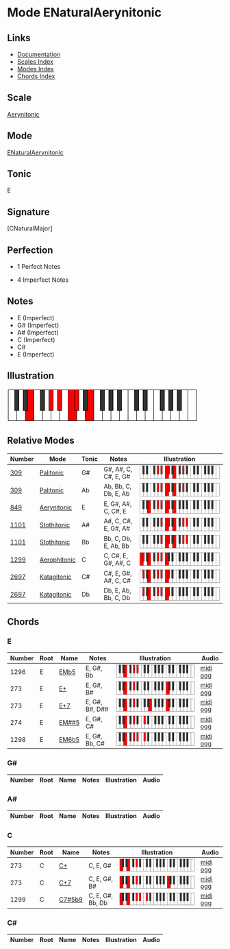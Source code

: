 # Mode ENaturalAerynitonic

## Links

- [Documentation](index.md)
- [Scales Index](Scales.md)
- [Modes Index](Modes.md)
- [Chords Index](Chords.md)

## Scale

[Aerynitonic](ScaleAerynitonic.md)

## Mode

[ENaturalAerynitonic](ModeENaturalAerynitonic.md)

## Tonic

E

## Signature

[CNaturalMajor]

## Perfection

 - 1 Perfect Notes

 - 4 Imperfect Notes

## Notes

- E (Imperfect)
- G# (Imperfect)
- A# (Imperfect)
- C (Imperfect)
- C#
- E (Imperfect)

## Illustration

![ENaturalAerynitonic](ModeENaturalAerynitonic.png)

## Relative Modes

| Number | Mode | Tonic | Notes | Illustration |
|--------|------|-------|-------|--------------|
| [309](https://ianring.com/musictheory/scales/309) | [Palitonic](ModePalitonic.md) | G# | G#, A#, C, C#, E, G# | ![GSharpPalitonic](ModeGSharpPalitonic.png) |
| [309](https://ianring.com/musictheory/scales/309) | [Palitonic](ModePalitonic.md) | Ab | Ab, Bb, C, Db, E, Ab | ![AFlatPalitonic](ModeAFlatPalitonic.png) |
| [849](https://ianring.com/musictheory/scales/849) | [Aerynitonic](ModeAerynitonic.md) | E | E, G#, A#, C, C#, E | ![ENaturalAerynitonic](ModeENaturalAerynitonic.png) |
| [1101](https://ianring.com/musictheory/scales/1101) | [Stothitonic](ModeStothitonic.md) | A# | A#, C, C#, E, G#, A# | ![ASharpStothitonic](ModeASharpStothitonic.png) |
| [1101](https://ianring.com/musictheory/scales/1101) | [Stothitonic](ModeStothitonic.md) | Bb | Bb, C, Db, E, Ab, Bb | ![BFlatStothitonic](ModeBFlatStothitonic.png) |
| [1299](https://ianring.com/musictheory/scales/1299) | [Aerophitonic](ModeAerophitonic.md) | C | C, C#, E, G#, A#, C | ![CNaturalAerophitonic](ModeCNaturalAerophitonic.png) |
| [2697](https://ianring.com/musictheory/scales/2697) | [Katagitonic](ModeKatagitonic.md) | C# | C#, E, G#, A#, C, C# | ![CSharpKatagitonic](ModeCSharpKatagitonic.png) |
| [2697](https://ianring.com/musictheory/scales/2697) | [Katagitonic](ModeKatagitonic.md) | Db | Db, E, Ab, Bb, C, Db | ![DFlatKatagitonic](ModeDFlatKatagitonic.png) |

## Chords

### E

| Number | Root | Name | Notes | Illustration | Audio |
|--------|------|------|-------|--------------|-------|
| 1296 | E | [EMb5](ChordENaturalMajorFlatFifth.md) | E, G#, Bb | ![EMb5](ChordENaturalMajorFlatFifthRootPosition.png) | [midi](ChordENaturalMajorFlatFifthRootPosition.mid) [ogg](ChordENaturalMajorFlatFifthRootPosition.ogg) |
| 273 | E | [E+](ChordENaturalAugmented.md) | E, G#, B# | ![E+](ChordENaturalAugmentedRootPosition.png) | [midi](ChordENaturalAugmentedRootPosition.mid) [ogg](ChordENaturalAugmentedRootPosition.ogg) |
| 273 | E | [E+7](ChordENaturalAugmentedAugmentedSeventh.md) | E, G#, B#, D## | ![E+7](ChordENaturalAugmentedAugmentedSeventhRootPosition.png) | [midi](ChordENaturalAugmentedAugmentedSeventhRootPosition.mid) [ogg](ChordENaturalAugmentedAugmentedSeventhRootPosition.ogg) |
| 274 | E | [EM##5](ChordENaturalMajorDoubleSharpFifth.md) | E, G#, C# | ![EM##5](ChordENaturalMajorDoubleSharpFifthRootPosition.png) | [midi](ChordENaturalMajorDoubleSharpFifthRootPosition.mid) [ogg](ChordENaturalMajorDoubleSharpFifthRootPosition.ogg) |
| 1298 | E | [EM6b5](ChordENaturalMajorSixthFlatFifth.md) | E, G#, Bb, C# | ![EM6b5](ChordENaturalMajorSixthFlatFifthRootPosition.png) | [midi](ChordENaturalMajorSixthFlatFifthRootPosition.mid) [ogg](ChordENaturalMajorSixthFlatFifthRootPosition.ogg) |

### G#

| Number | Root | Name | Notes | Illustration | Audio |
|--------|------|------|-------|--------------|-------|

### A#

| Number | Root | Name | Notes | Illustration | Audio |
|--------|------|------|-------|--------------|-------|

### C

| Number | Root | Name | Notes | Illustration | Audio |
|--------|------|------|-------|--------------|-------|
| 273 | C | [C+](ChordCNaturalAugmented.md) | C, E, G# | ![C+](ChordCNaturalAugmentedRootPosition.png) | [midi](ChordCNaturalAugmentedRootPosition.mid) [ogg](ChordCNaturalAugmentedRootPosition.ogg) |
| 273 | C | [C+7](ChordCNaturalAugmentedAugmentedSeventh.md) | C, E, G#, B# | ![C+7](ChordCNaturalAugmentedAugmentedSeventhRootPosition.png) | [midi](ChordCNaturalAugmentedAugmentedSeventhRootPosition.mid) [ogg](ChordCNaturalAugmentedAugmentedSeventhRootPosition.ogg) |
| 1299 | C | [C7#5b9](ChordCNaturalDominantSeventhSharpFifthFlatNinth.md) | C, E, G#, Bb, Db | ![C7#5b9](ChordCNaturalDominantSeventhSharpFifthFlatNinthRootPosition.png) | [midi](ChordCNaturalDominantSeventhSharpFifthFlatNinthRootPosition.mid) [ogg](ChordCNaturalDominantSeventhSharpFifthFlatNinthRootPosition.ogg) |

### C#

| Number | Root | Name | Notes | Illustration | Audio |
|--------|------|------|-------|--------------|-------|


